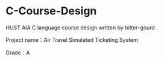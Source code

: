 # C-Course-Design
HUST AIA C language course design written by bitter-gourd .

Project name：Air Travel Simulated Ticketing System

Grade：A 
